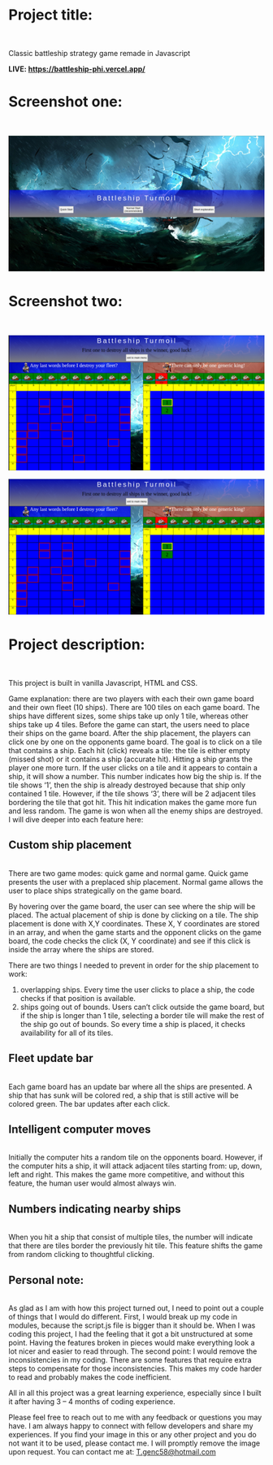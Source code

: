 <h1>Project title:</h1><br>

Classic battleship strategy game remade in Javascript<br>

<strong> LIVE: https://battleship-phi.vercel.app/ </strong><br>

<h1>Screenshot one:</h1><br> 

![homepage](https://raw.githubusercontent.com/HRDTS/Battleship/main/img/battleshipss1.png)

<h1>Screenshot two: </h1><br> 

![gameplay](https://raw.githubusercontent.com/HRDTS/Battleship/main/img/battleshipss2.png)

![Screenshot two](https://raw.githubusercontent.com/HRDTS/Battleship/main/img/battleshipss2.png)

<h1>Project description:</h1><br>

This project is built in vanilla Javascript, HTML and CSS. 

Game explanation: there are two players with each their own game board and their own fleet (10 ships). There are 100 tiles on each game board.  The ships have different sizes, some ships take up only 1 tile, whereas other ships take up 4 tiles. Before the game can start, the users need to place their ships on the game board.  After the ship placement, the players can click one by one on the opponents game board. The goal is to click on a tile that contains a ship. Each hit (click) reveals a tile: the tile is either empty (missed shot) or it contains a ship (accurate hit). Hitting a ship grants the player one more turn.
If the user clicks on a tile and it appears to contain a ship, it will show a number. This number indicates how big the ship is. If the tile shows ‘1’, then the ship is already destroyed because that ship only contained 1 tile. However, if the tile shows ‘3’, there will be 2 adjacent tiles bordering the tile that got hit. This hit indication makes the game more fun and less random.
The game is won when all the enemy ships are destroyed.
I will dive deeper into each feature here:

<h2>Custom ship placement</h2><br>
There are two game modes: quick game and normal game. Quick game presents the user with a preplaced ship placement. Normal game allows the user to place ships strategically on the game board.  

By hovering over the game board, the user can see where the ship will be placed. The actual placement of ship is done by clicking on a tile. The ship placement is done with X,Y coordinates. These X, Y coordinates are stored in an array, and when the game starts and the opponent clicks on the game board, the code checks the click (X, Y coordinate) and see if this click is inside the array where the ships are stored.

There are two things I needed to prevent in order for the ship placement to work:
1. overlapping ships. Every time the user clicks to place a ship, the code checks if that position is available. 
2. ships going out of bounds. Users can’t click outside the game board, but if the ship is longer than 1 tile, selecting a border tile will make the rest of the ship go out of bounds. So every time a ship is placed, it checks availability for all of its tiles.

<h2>Fleet update bar</h2><br>
Each game board has an update bar where all the ships are presented. A ship that has sunk will be colored red, a ship that is still active will be colored green. The bar updates after each click.

<h2>Intelligent computer moves</h2><br>
Initially the computer hits a random tile on the opponents board. However, if the computer hits a ship, it will attack adjacent tiles starting from: up, down, left and right. This makes the game more competitive, and without this feature, the human user would almost always win.
<h2>Numbers indicating nearby ships</h2><br> 
When you hit a ship that consist of multiple tiles, the number will indicate that there are tiles border the previously hit tile. This feature shifts the game from random clicking to thoughtful clicking.
<h2>Personal note:</h2><br>
As glad as I am with how this project turned out, I need to point out a couple of things that I would do different. First, I would break up my code in modules, because the script.js file is bigger than it should be. When I was coding this project, I had the feeling that it got a bit unstructured at some point. Having the features broken in pieces would make everything look a lot nicer and easier to read through.  The second point: I would remove the inconsistencies in my coding. There are some features that require extra steps to compensate for those inconsistencies. This makes my code harder to read and probably makes the code inefficient.

All in all this project was a great learning experience, especially since I built it after having 3 – 4 months of coding experience.

Please feel free to reach out to me with any feedback or questions you may have. I am always happy to connect with fellow developers and share my experiences. 
If you find your image in this or any other project and you do not want it to be used, please contact me. I will promptly remove the image upon request.
You can contact me at: T.genc58@hotmail.com

